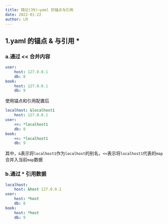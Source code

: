 ```yaml
---
title: 随记(39)—yaml 的锚点与引用
date: 2022-01-22
author: LM
---
```


## 1.yaml 的锚点 & 与引用 *

### a.通过 << 合并内容

```yaml
user:
	host: 127.0.0.1
	db: 8
book:
	host: 127.0.0.1
	db: 9
```

使用锚点和引用配置后

```yaml
localhost: &localhost1
	host: 127.0.0.1
user:
	<<: *localhost1
	db: 8
book:
	<<: *localhost1
	db: 9
```

其中，`&`表示将`localhost1`作为`localhost`的别名，`<<`表示将`localhost1`代表的`map`合并入当前`map`数据

### b.通过 * 引用数据

```yaml
localhost: 
	host: &host 127.0.0.1
user:
	host: *host
	db: 8	
book:
	host: *host
	db: 9
```

